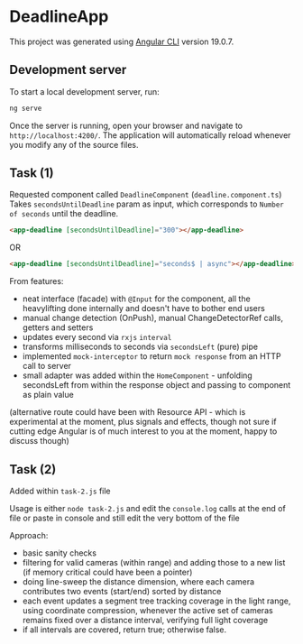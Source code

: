 # DeadlineApp

This project was generated using [Angular CLI](https://github.com/angular/angular-cli) version 19.0.7.

## Development server

To start a local development server, run:

```bash
ng serve
```

Once the server is running, open your browser and navigate to `http://localhost:4200/`. The application will automatically reload whenever you modify any of the source files.

## Task (1)

Requested component called `DeadlineComponent` (`deadline.component.ts`)
Takes `secondsUntilDeadline` param as input, which corresponds to `Number of seconds` until the deadline.

```html
<app-deadline [secondsUntilDeadline]="300"></app-deadline>
```

OR

```html
<app-deadline [secondsUntilDeadline]="seconds$ | async"></app-deadline>
```

From features:

- neat interface (facade) with `@Input` for the component, all the heavylifting done internally and doesn't have to bother end users
- manual change detection (OnPush), manual ChangeDetectorRef calls, getters and setters
- updates every second via `rxjs` `interval`
- transforms milliseconds to seconds via `secondsLeft` (pure) pipe
- implemented `mock-interceptor` to return `mock response` from an HTTP call to server
- small adapter was added within the `HomeComponent` - unfolding secondsLeft from within the response object and passing to component as plain value

(alternative route could have been with Resource API - which is experimental at the moment, plus signals and effects, though not sure if cutting edge Angular is of much interest to you at the moment, happy to discuss though)

## Task (2)

Added within `task-2.js` file

Usage is either `node task-2.js` and edit the `console.log` calls at the end of file
or
paste in console and still edit the very bottom of the file

Approach:

- basic sanity checks
- filtering for valid cameras (within range) and adding those to a new list (if memory critical could have been a pointer)
- doing line-sweep the distance dimension, where each camera contributes two events (start/end) sorted by distance
- each event updates a segment tree tracking coverage in the light range, using coordinate compression, whenever the active set of cameras remains fixed over a distance interval, verifying full light coverage
- if all intervals are covered, return true; otherwise false.
